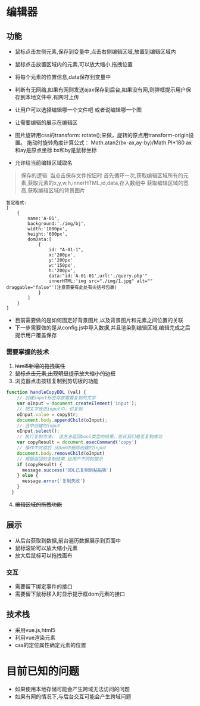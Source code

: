 <!--
 * @Author: li_x
 * @LastEditors: Do not edit
 * @Date: 2019-09-20 09:01:02
 * @LastEditTime: 2019-09-23 15:05:34
 * @Version: 1.0
 * @Description: 描述
 * @Company: 济南广域软件
 * @Copyright: Copyright (c) Jnwat Soft
 * @Remarks: 备注
 -->
# 编辑器
## 功能
* 鼠标点击左侧元素,保存到变量中,点击右侧编辑区域,放置到编辑区域内
* 鼠标点击放置区域内的元素,可以放大缩小,拖拽位置
* 将每个元素的位置信息,data保存到变量中
* 判断有无网络,如果有网则发送ajax保存到后台,如果没有网,则弹框提示用户保存到本地文件中,有网时上传

* 让用户可以选择编辑哪一个文件吧 或者说编辑哪一个图 
* 让需要编辑的展示在编辑区

* 图片旋转用css的transform: rotate();来做，旋转的原点用transform-origin设置。
    拖动时旋转角度计算公式：
    Math.atan2(bx-ax,ay-by)/Math.PI*180
    ax和ay是原点坐标
    bx和by是鼠标坐标
* 允许给当前编辑区域取名
>保存的逻辑:
当点击保存文件按钮时 
首先循环一次,获取编辑区域所有的元素,获取元素的x,y,w,h,innerHTML,id,data,存入数组中 
获取编辑区域的宽高,获取编辑区域的背景图片
```
暂定格式:
[
    {
        name:'A-01',
        background:'./img/bj',
        width:'1000px',
        height:'600px',
        domData:[
            {
                id: "A-01-1",
                x:'200px',
                y:'200px'
                w:'150px',
                h:'200px',
                data:"id:'A-01-01',url:'./query.php'"
                innerHTML:'img src="./img/1.jpg" alt="" draggable="false"'(注意需要有此处有尖括号包裹)
            }
        ]
    }
]
```

* 目前需要做的是如何固定好背景图片,以及背景图片和元素之间位置的关联
* 下一步需要做的是从config.js中导入数据,并且渲染到编辑区域,编辑完成之后提示用户覆盖保存


### 需要掌握的技术
1. ~~html5新增的拖拽属性~~
2. ~~鼠标点击元素,出现明显提示放大缩小的边框~~
3. 浏览器点击按钮复制到剪切板的功能
```JavaScript
function handleCopyDDL (val) {
    // 创建input标签存放需要复制的文字
    var oInput = document.createElement('input');
    // 把文字放进input中，供复制
    oInput.value = copyStr;
    document.body.appendChild(oInput);
    // 选中创建的input
    oInput.select();
    // 执行复制方法， 该方法返回bool类型的结果，告诉我们是否复制成功
    var copyResult = document.execCommand('copy')
    // 操作中完成后 从Dom中删除创建的input
    document.body.removeChild(oInput)
    // 根据返回的复制结果 给用户不同的提示
    if (copyResult) {
      message.success('DDL已复制到粘贴板')
    } else {
      message.error('复制失败')
    }
  }
```
4. ~~编辑区域的拖拽功能~~




## 展示
* 从后台获取到数据,前台遍历数据展示到页面中
* 鼠标滚轮可以放大缩小元素
* 放大后鼠标可以拖拽画布


### 交互
* 需要留下绑定事件的接口
* 需要留下鼠标移入时显示提示框dom元素的接口

## 技术栈
* 采用vue.js,html5
* 利用vue渲染元素
* css的定位属性确定元素的位置

# 目前已知的问题
* 如果使用本地存储可能会产生跨域无法访问的问题
* 如果有网的情况下,与后台交互可能会产生跨域问题